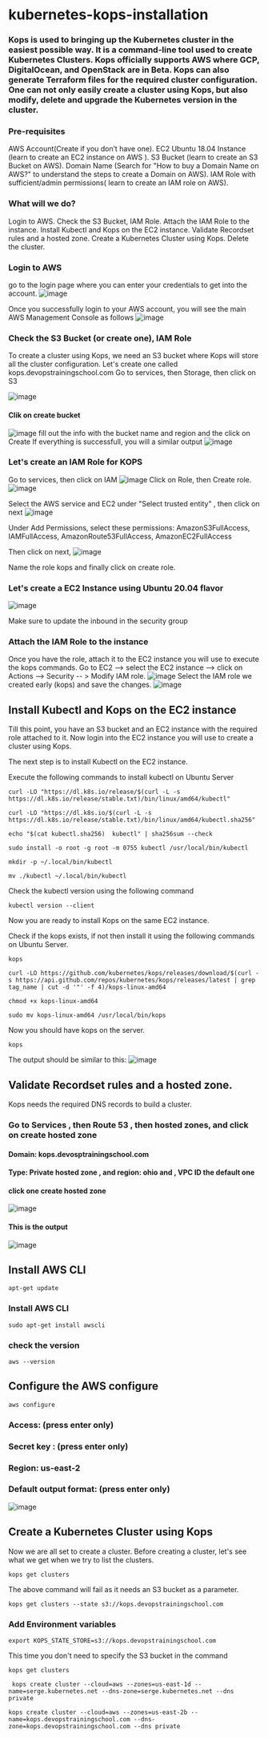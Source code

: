 # kubernetes-kops-installation

### Kops is used to bringing up the Kubernetes cluster in the easiest possible way. It is a command-line tool used to create Kubernetes Clusters. Kops officially supports AWS where GCP, DigitalOcean, and OpenStack are in Beta. Kops can also generate Terraform files for the required cluster configuration. One can not only easily create a cluster using Kops, but also modify, delete and upgrade the Kubernetes version in the cluster.
### Pre-requisites
AWS Account(Create if you don’t have one).
EC2 Ubuntu 18.04 Instance (learn to create an EC2 instance on AWS ).
S3 Bucket (learn to create an S3 Bucket on AWS).
Domain Name (Search for "How to buy a Domain Name on AWS?" to understand the steps to create a Domain on AWS).
IAM Role with sufficient/admin permissions( learn to create an IAM role on AWS).

### What will we do?
Login to AWS.
Check the S3 Bucket, IAM Role.
Attach the IAM Role to the instance.
Install Kubectl and Kops on the EC2 instance.
Validate  Recordset rules and a hosted zone.
Create a Kubernetes Cluster using Kops.
Delete the cluster.
### Login to AWS
go to the login page where you can enter your credentials to get into the account.
![image](https://user-images.githubusercontent.com/107158398/180991166-7671111f-af9a-49ae-93ff-0f6b1b3971be.png)


Once you successfully login to your AWS account, you will see the main AWS Management Console as follows
![image](https://user-images.githubusercontent.com/107158398/180991448-34665260-3d1a-4db3-a11e-d15e94218609.png)

### Check the S3 Bucket (or create one), IAM Role
To create a cluster using Kops, we need an S3 bucket where Kops will store all the cluster configuration.
Let's create one called kops.devopstrainingschool.com
Go to services, then Storage, then click on S3

![image](https://user-images.githubusercontent.com/107158398/180992787-17bbbb4c-e00d-4e93-bc89-9484973e2137.png)

#### Clik on create bucket
![image](https://user-images.githubusercontent.com/107158398/180993491-c8fd8553-7bcc-4296-8256-ca87ddc4950e.png)
fill out the info with the bucket name and region and the click on Create
If everything is successfull, you will a similar output
![image](https://user-images.githubusercontent.com/107158398/180993991-8b176296-2cd5-42ee-bcf2-8763694e3efd.png)

### Let's create an IAM Role for KOPS
Go to services, then click on IAM 
![image](https://user-images.githubusercontent.com/107158398/180994933-a13bd077-82cf-4c01-9150-383647f1ec16.png)
Click on Role, then Create role.
![image](https://user-images.githubusercontent.com/107158398/180995218-f797895e-933a-48e4-9ab5-4c267e7a7387.png)

Select the  AWS service and EC2 under "Select trusted entity" , then click on next
![image](https://user-images.githubusercontent.com/107158398/180995564-a8ab3120-3a90-4595-ac5e-9a1630bf4dcb.png)

Under Add Permissions, select these permissions:
AmazonS3FullAccess, 
IAMFullAccess, 
AmazonRoute53FullAccess,
AmazonEC2FullAccess

Then click on next,
![image](https://user-images.githubusercontent.com/107158398/180996681-ce17a559-df80-4289-b431-bf1a120f11a6.png)


Name the role kops and finally click on create role.
### Let's create a EC2 Instance using Ubuntu 20.04 flavor
![image](https://user-images.githubusercontent.com/107158398/180997566-17c88886-ccac-44b6-be42-ab8adcf16aa2.png)

Make sure to update the inbound in the security group
### Attach the IAM Role to the instance
Once you have the role, attach it to the EC2 instance you will use to execute the kops commands. Go to EC2 --> select the EC2 instance --> click on Actions --> Security -- > Modify IAM role.
![image](https://user-images.githubusercontent.com/107158398/180998369-711f12ae-881d-4455-b640-9c07003f7777.png)
Select the  IAM role we created early (kops) and save the changes.
![image](https://user-images.githubusercontent.com/107158398/180998795-9b94c7bc-ef74-4cc4-9375-ddb5641ac4a0.png)


## Install Kubectl and Kops on the EC2 instance
Till this point, you have an S3 bucket and an EC2 instance with the required role attached to it. Now login into the EC2 instance you will use to create a cluster using Kops.

The next step is to install Kubectl on the EC2 instance.

Execute the following commands to install kubectl on Ubuntu Server

```
curl -LO "https://dl.k8s.io/release/$(curl -L -s https://dl.k8s.io/release/stable.txt)/bin/linux/amd64/kubectl"
```

```
curl -LO "https://dl.k8s.io/$(curl -L -s https://dl.k8s.io/release/stable.txt)/bin/linux/amd64/kubectl.sha256"
```
```
echo "$(cat kubectl.sha256)  kubectl" | sha256sum --check
```
```
sudo install -o root -g root -m 0755 kubectl /usr/local/bin/kubectl
```
```
mkdir -p ~/.local/bin/kubectl
```
```
mv ./kubectl ~/.local/bin/kubectl
```
Check the kubectl version using the following command
```
kubectl version --client
```
Now you are ready to install Kops on the same EC2 instance.

Check if the kops exists, if not then install it using the following commands on Ubuntu Server.
```
kops
```
```
curl -LO https://github.com/kubernetes/kops/releases/download/$(curl -s https://api.github.com/repos/kubernetes/kops/releases/latest | grep tag_name | cut -d '"' -f 4)/kops-linux-amd64
```
```
chmod +x kops-linux-amd64
```
```
sudo mv kops-linux-amd64 /usr/local/bin/kops
```
Now you should have kops on the server.
```
kops
```
The output should be similar to this:
![image](https://user-images.githubusercontent.com/107158398/181126963-992fd8d8-71a9-4303-9f5c-7f9815273d0f.png)

## Validate  Recordset rules and a hosted zone.
Kops needs the required DNS records to build a cluster. 
### Go to Services , then Route 53 , then hosted zones, and click on create hosted zone
#### Domain: kops.devosptrainingschool.com
#### Type: Private hosted zone , and region: ohio and , VPC ID the default one
#### click one create hosted zone
![image](https://user-images.githubusercontent.com/107158398/181127832-5e45ea1f-6432-4f24-937b-b3185b8ccf3e.png)
#### This is the output
![image](https://user-images.githubusercontent.com/107158398/181127959-87a50290-9b92-4d55-ad42-9eeb4378da03.png)


## Install AWS CLI
```
apt-get update
```
### Install AWS CLI
```
sudo apt-get install awscli
```
### check the version
```
aws --version
```
## Configure the AWS configure
```
aws configure
```
### Access: (press enter only)
### Secret key : (press enter only)
### Region: us-east-2
### Default output format: (press enter only)
![image](https://user-images.githubusercontent.com/107158398/181129977-552aad19-0c2b-4eb2-abd4-9b3979517001.png)




## Create a Kubernetes Cluster using Kops
Now we are all set to create a cluster. Before creating a cluster, let's see what we get when we try to list the clusters.
```
kops get clusters
```
The above command will fail as it needs an S3 bucket as a parameter.
```
kops get clusters --state s3://kops.devopstrainingschool.com
```
### Add Environment variables
```
export KOPS_STATE_STORE=s3://kops.devopstrainingschool.com
```
This time you don't need to specify the S3 bucket in the command
```
kops get clusters
```
```
 kops create cluster --cloud=aws --zones=us-east-1d --name=serge.kubernetes.net --dns-zone=serge.kubernetes.net --dns private
```
```
kops create cluster --cloud=aws --zones=us-east-2b --name=kops.devopstrainingschool.com --dns-zone=kops.devopstrainingschool.com --dns private
```
